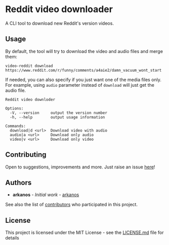 # Reddit video downloader

A CLI tool to download new Reddit's version videos.

## Usage

By default, the tool will try to download the video and audio files and merge them:

```
video-reddit download https://www.reddit.com/r/funny/comments/a4aie2/damn_vacuum_wont_start
```

If needed, you can also specify if you just want one of the media files only.
For example, using ```audio``` parameter instead of ```download``` will just get the audio file.

```
Reddit video downloder

Options:
  -V, --version     output the version number
  -h, --help        output usage information

Commands:
  download|d <url>  Download video with audio
  audio|a <url>     Download only audio
  video|v <url>     Download only video
```

## Contributing

Open to suggestions, improvements and more. Just raise an issue [here](https://github.com/arkanos/video-reddit/issues)!

## Authors

* **arkanos** - *Initial work* - [arkanos](https://github.com/arkanos)

See also the list of [contributors](https://github.com/arkanos/video-reddit/contributors) who participated in this project.

## License

This project is licensed under the MIT License - see the [LICENSE.md](LICENSE.md) file for details